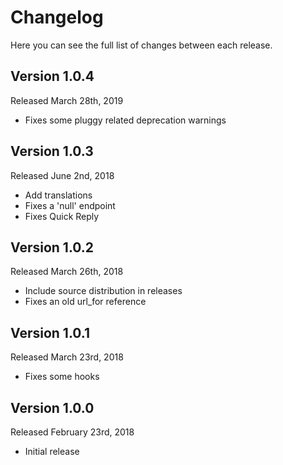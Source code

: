 Changelog
=========

Here you can see the full list of changes between each release.

Version 1.0.4
-------------

Released March 28th, 2019

* Fixes some pluggy related deprecation warnings


Version 1.0.3
-------------

Released June 2nd, 2018

* Add translations
* Fixes a 'null' endpoint
* Fixes Quick Reply


Version 1.0.2
-------------

Released March 26th, 2018

* Include source distribution in releases
* Fixes an old url_for reference


Version 1.0.1
-------------

Released March 23rd, 2018

* Fixes some hooks


Version 1.0.0
-------------

Released February 23rd, 2018

* Initial release

